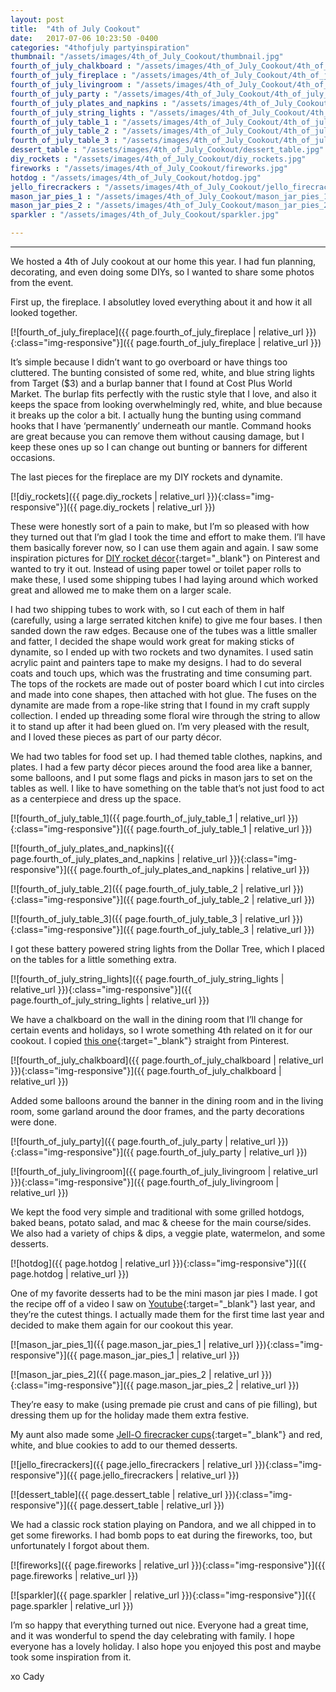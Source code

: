 ```yaml
---
layout: post
title:  "4th of July Cookout"
date:   2017-07-06 10:23:50 -0400
categories: "4thofjuly partyinspiration"
thumbnail: "/assets/images/4th_of_July_Cookout/thumbnail.jpg"
fourth_of_july_chalkboard : "/assets/images/4th_of_July_Cookout/4th_of_july_chalkboard.jpg"
fourth_of_july_fireplace : "/assets/images/4th_of_July_Cookout/4th_of_july_fireplace.jpg"
fourth_of_july_livingroom : "/assets/images/4th_of_July_Cookout/4th_of_july_livingroom.jpg"
fourth_of_july_party : "/assets/images/4th_of_July_Cookout/4th_of_july_party.jpg"
fourth_of_july_plates_and_napkins : "/assets/images/4th_of_July_Cookout/4th_of_july_plates_and_napkins.jpg"
fourth_of_july_string_lights : "/assets/images/4th_of_July_Cookout/4th_of_july_string_lights.jpg"
fourth_of_july_table_1 : "/assets/images/4th_of_July_Cookout/4th_of_july_table_1.jpg"
fourth_of_july_table_2 : "/assets/images/4th_of_July_Cookout/4th_of_july_table_2.jpg"
fourth_of_july_table_3 : "/assets/images/4th_of_July_Cookout/4th_of_july_table_3.jpg"
dessert_table : "/assets/images/4th_of_July_Cookout/dessert_table.jpg"
diy_rockets : "/assets/images/4th_of_July_Cookout/diy_rockets.jpg"
fireworks : "/assets/images/4th_of_July_Cookout/fireworks.jpg"
hotdog : "/assets/images/4th_of_July_Cookout/hotdog.jpg"
jello_firecrackers : "/assets/images/4th_of_July_Cookout/jello_firecrackers.jpg"
mason_jar_pies_1 : "/assets/images/4th_of_July_Cookout/mason_jar_pies_1.jpg"
mason_jar_pies_2 : "/assets/images/4th_of_July_Cookout/mason_jar_pies_2.jpg"
sparkler : "/assets/images/4th_of_July_Cookout/sparkler.jpg"

---
```

---
We hosted a 4th of July cookout at our home this year. I had fun planning, decorating, and even doing some DIYs, so I wanted to share some photos from the event. 

First up, the fireplace. I absolutley loved everything about it and how it all looked together.

[![fourth_of_july_fireplace]({{ page.fourth_of_july_fireplace | relative_url }}){:class="img-responsive"}]({{ page.fourth_of_july_fireplace | relative_url }})

It’s simple because I didn’t want to go overboard or have things too cluttered. The bunting consisted of some red, white, and blue string lights from Target ($3) and a burlap banner that I found at Cost Plus World Market. The burlap fits perfectly with the rustic style that I love, and also it keeps the space from looking overwhelmingly red, white, and blue because it breaks up the color a bit. I actually hung the bunting using command hooks that I have ‘permanently’ underneath our mantle. Command hooks are great because you can remove them without causing damage, but I keep these ones up so I can change out bunting or banners for different occasions.

The last pieces for the fireplace are my DIY rockets and dynamite.

[![diy_rockets]({{ page.diy_rockets | relative_url }}){:class="img-responsive"}]({{ page.diy_rockets | relative_url }})

These were honestly sort of a pain to make, but I’m so pleased with how they turned out that I’m glad I took the time and effort to make them. I’ll have them basically forever now, so I can use them again and again. I saw some inspiration pictures for [DIY rocket décor](https://www.pinterest.com/pin/415034921901281713/){:target="_blank"} on Pinterest and wanted to try it out. Instead of using paper towel or toilet paper rolls to make these, I used some shipping tubes I had laying around which worked great and allowed me to make them on a larger scale.

I had two shipping tubes to work with, so I cut each of them in half (carefully, using a large serrated kitchen knife) to give me four bases. I then sanded down the raw edges. Because one of the tubes was a little smaller and fatter, I decided the shape would work great for making sticks of dynamite, so I ended up with two rockets and two dynamites. I used satin acrylic paint and painters tape to make my designs. I had to do several coats and touch ups, which was the frustrating and time consuming part. The tops of the rockets are made out of poster board which I cut into circles and made into cone shapes, then attached with hot glue. The fuses on the dynamite are made from a rope-like string that I found in my craft supply collection. I ended up threading some floral wire through the string to allow it to stand up after it had been glued on. I’m very pleased with the result, and I loved these pieces as part of our party décor.

We had two tables for food set up. I had themed table clothes, napkins, and plates. I had a few party décor pieces around the food area like a banner, some balloons, and I put some flags and picks in mason jars to set on the tables as well. I like to have something on the table that’s not just food to act as a centerpiece and dress up the space.

[![fourth_of_july_table_1]({{ page.fourth_of_july_table_1 | relative_url }}){:class="img-responsive"}]({{ page.fourth_of_july_table_1 | relative_url }})

[![fourth_of_july_plates_and_napkins]({{ page.fourth_of_july_plates_and_napkins | relative_url }}){:class="img-responsive"}]({{ page.fourth_of_july_plates_and_napkins | relative_url }})

[![fourth_of_july_table_2]({{ page.fourth_of_july_table_2 | relative_url }}){:class="img-responsive"}]({{ page.fourth_of_july_table_2 | relative_url }})

[![fourth_of_july_table_3]({{ page.fourth_of_july_table_3 | relative_url }}){:class="img-responsive"}]({{ page.fourth_of_july_table_3 | relative_url }})

I got these battery powered string lights from the Dollar Tree, which I placed on the tables for a little something extra.

[![fourth_of_july_string_lights]({{ page.fourth_of_july_string_lights | relative_url }}){:class="img-responsive"}]({{ page.fourth_of_july_string_lights | relative_url }})

We have a chalkboard on the wall in the dining room that I’ll change for certain events and holidays, so I wrote something 4th related on it for our cookout. I copied [this one](https://www.pinterest.com/pin/415034921901281713/){:target="_blank"} straight from Pinterest.

[![fourth_of_july_chalkboard]({{ page.fourth_of_july_chalkboard | relative_url }}){:class="img-responsive"}]({{ page.fourth_of_july_chalkboard | relative_url }})

Added some balloons around the banner in the dining room and in the living room, some garland around the door frames, and the party decorations were done.

[![fourth_of_july_party]({{ page.fourth_of_july_party | relative_url }}){:class="img-responsive"}]({{ page.fourth_of_july_party | relative_url }})

[![fourth_of_july_livingroom]({{ page.fourth_of_july_livingroom | relative_url }}){:class="img-responsive"}]({{ page.fourth_of_july_livingroom | relative_url }})

We kept the food very simple and traditional with some grilled hotdogs, baked beans, potato salad, and mac & cheese for the main course/sides. We also had a variety of chips & dips, a veggie plate, watermelon, and some desserts.

[![hotdog]({{ page.hotdog | relative_url }}){:class="img-responsive"}]({{ page.hotdog | relative_url }})

One of my favorite desserts had to be the mini mason jar pies I made. I got the recipe off of a video I saw on [Youtube](https://www.youtube.com/watch?v=7umDrAzKlZI){:target="_blank"} last year, and they’re the cutest things. I actually made them for the first time last year and decided to make them again for our cookout this year.

[![mason_jar_pies_1]({{ page.mason_jar_pies_1 | relative_url }}){:class="img-responsive"}]({{ page.mason_jar_pies_1 | relative_url }})

[![mason_jar_pies_2]({{ page.mason_jar_pies_2 | relative_url }}){:class="img-responsive"}]({{ page.mason_jar_pies_2 | relative_url }})

They’re easy to make (using premade pie crust and cans of pie filling), but dressing them up for the holiday made them extra festive.

My aunt also made some [Jell-O firecracker cups](https://www.pinterest.com/pin/288511919870342542/){:target="_blank"} and red, white, and blue cookies to add to our themed desserts.

[![jello_firecrackers]({{ page.jello_firecrackers | relative_url }}){:class="img-responsive"}]({{ page.jello_firecrackers | relative_url }})

[![dessert_table]({{ page.dessert_table | relative_url }}){:class="img-responsive"}]({{ page.dessert_table | relative_url }})

We had a classic rock station playing on Pandora, and we all chipped in to get some fireworks. I had bomb pops to eat during the fireworks, too, but unfortunately I forgot about them.

[![fireworks]({{ page.fireworks | relative_url }}){:class="img-responsive"}]({{ page.fireworks | relative_url }})

[![sparkler]({{ page.sparkler | relative_url }}){:class="img-responsive"}]({{ page.sparkler | relative_url }})

I’m so happy that everything turned out nice. Everyone had a great time, and it was wonderful to spend the day celebrating with family. I hope everyone has a lovely holiday. I also hope you enjoyed this post and maybe took some inspiration from it.

xo Cady